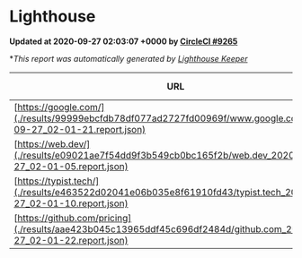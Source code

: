 
# Lighthouse

**Updated at 2020-09-27 02:03:07 +0000 by [CircleCI #9265](https://circleci.com/gh/ItinerisLtd/lighthouse-keeper-example/9265)**

**This report was automatically generated by [Lighthouse Keeper](https://github.com/itinerisltd/lighthouse-keeper)*

| URL | Performance | Accessibility | Best Practices | SEO | PWA | Updated At |
| --- | --- | --- | --- | --- | --- | --- |
| [https://google.com/](./results/99999ebcfdb78df077ad2727fd00969f/www.google.com_2020-09-27_02-01-21.report.json) | 0.64 | 0.9 | 0.93 | 0.85 | 0.54 | 2020-09-27T02:01:21.324Z |
| [https://web.dev/](./results/e09021ae7f54dd9f3b549cb0bc165f2b/web.dev_2020-09-27_02-01-05.report.json) | 0.78 | 1 | 0.93 | 1 | 0.96 | 2020-09-27T02:01:05.528Z |
| [https://typist.tech/](./results/e463522d02041e06b035e8f61910fd43/typist.tech_2020-09-27_02-01-10.report.json) | 0.83 | 0.92 | 0.93 | 0.99 | 0.57 | 2020-09-27T02:01:10.186Z |
| [https://github.com/pricing](./results/aae423b045c13965ddf45c696df2484d/github.com_2020-09-27_02-01-22.report.json) | 0.57 | 0.96 | 0.93 | 0.92 | 0.54 | 2020-09-27T02:01:22.120Z |
